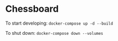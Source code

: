 # Chessboard

To start developing: `docker-compose up -d --build`


To shut down: `docker-compose down --volumes`
